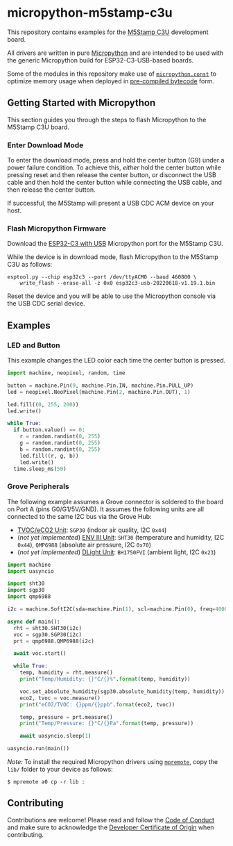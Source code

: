 # micropython-m5stamp-c3u

This repository contains examples for the
[M5Stamp C3U](https://docs.m5stack.com/en/core/stamp_c3u) development board.

All drivers are written in pure [Micropython](https://micropython.org/) and are
intended to be used with the generic Micropython build for ESP32-C3-USB-based
boards.

Some of the modules in this repository make use of [`micropython.const`][const]
to optimize memory usage when deployed in [pre-compiled bytecode][mpy] form.

[const]: http://docs.micropython.org/en/latest/library/micropython.html#micropython.const
[mpy]: http://docs.micropython.org/en/latest/reference/mpyfiles.html

## Getting Started with Micropython

This section guides you through the steps to flash Micropython to the M5Stamp
C3U board.

### Enter Download Mode

To enter the download mode, press and hold the center button (G9) under a
power failure condition. To achieve this, *either* hold the center
button while pressing reset and then release the center button,
*or* disconnect the USB cable and then hold the center button while
connecting the USB cable, and then release the center button.

If successful, the M5Stamp will present a USB CDC ACM device on your host.

### Flash Micropython Firmware

Download the [ESP32-C3 with USB](https://micropython.org/download/esp32c3-usb/)
Micropython port for the M5Stamp C3U.

While the device is in download mode, flash Micropython to the M5Stamp C3U
as follows:

```
esptool.py --chip esp32c3 --port /dev/ttyACM0 --baud 460800 \
    write_flash --erase-all -z 0x0 esp32c3-usb-20220618-v1.19.1.bin
```

Reset the device and you will be able to use the Micropython console via the
USB CDC serial device.

## Examples

### LED and Button

This example changes the LED color each time the center button is pressed.

```python
import machine, neopixel, random, time

button = machine.Pin(9, machine.Pin.IN, machine.Pin.PULL_UP)
led = neopixel.NeoPixel(machine.Pin(2, machine.Pin.OUT), 1)

led.fill((0, 255, 200))
led.write()

while True:
  if button.value() == 0:
    r = random.randint(0, 255)
    g = random.randint(0, 255)
    b = random.randint(0, 255)
    led.fill((r, g, b))
    led.write()
  time.sleep_ms(50)
```

### Grove Peripherals

The following example assumes a Grove connector is soldered to the board on
Port A (pins G0/G1/5V/GND). It assumes the following units are all connected
to the same I2C bus via the Grove Hub:

- [TVOC/eCO2 Unit](https://docs.m5stack.com/en/unit/tvoc):
   `SGP30` (indoor air quality, I2C `0x44`)
 - (*not yet implemented*) [ENV III Unit](https://docs.m5stack.com/en/unit/envIII):
   `SHT30` (temperature and humidity, I2C `0x44`), `QMP6988` (absolute air pressure, I2C `0x70`)
 - (*not yet implemented*) [DLight Unit](https://docs.m5stack.com/en/unit/dlight):
   `BH1750FVI` (ambient light, I2C `0x23`)

```python
import machine
import uasyncio

import sht30
import sgp30
import qmp6988

i2c = machine.SoftI2C(sda=machine.Pin(1), scl=machine.Pin(0), freq=400000)

async def main():
  rht = sht30.SHT30(i2c)
  voc = sgp30.SGP30(i2c)
  prt = qmp6988.QMP6988(i2c)

  await voc.start()

  while True:
    temp, humidity = rht.measure()
    print("Temp/Humidity: {}°C/{}%".format(temp, humidity))

    voc.set_absolute_humidity(sgp30.absolute_humidity(temp, humidity))
    eco2, tvoc = voc.measure()
    print("eCO2/TVOC: {}ppm/{}ppb".format(eco2, tvoc))

    temp, pressure = prt.measure()
    print("Temp/Pressure: {}°C/{}Pa".format(temp, pressure))

    await uasyncio.sleep(1)

uasyncio.run(main())
```

*Note:* To install the required Micropython drivers using
[`mpremote`](https://pypi.org/project/mpremote/), copy the `lib/` folder to your
device as follows:

```console
$ mpremote a0 cp -r lib :
```

## Contributing

Contributions are welcome! Please read and follow the
[Code of Conduct](CODE_OF_CONDUCT.md) and make sure to acknowledge the
[Developer Certificate of Origin](https://developercertificate.org/) when
contributing.
